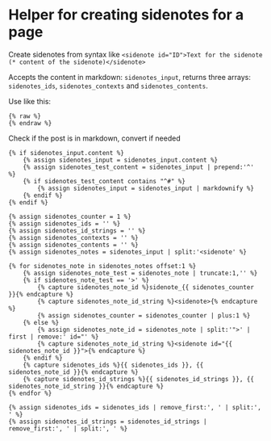 # Helper for creating sidenotes for a page

Create sidenotes from syntax like `<sidenote id="ID">Text for the sidenote (* content of the sidenote)</sidenote>`

Accepts the content in markdown: `sidenotes_input`, returns three arrays: `sidenotes_ids`, `sidenotes_contexts` and `sidenotes_contents`.

Use like this:

``` django
{% raw %}
{% endraw %}
```

Check if the post is in markdown, convert if needed

``` django
{% if sidenotes_input.content %}
    {% assign sidenotes_input = sidenotes_input.content %}
    {% assign sidenotes_test_content = sidenotes_input | prepend:'^' %}
    {% if sidenotes_test_content contains "^#" %}
        {% assign sidenotes_input = sidenotes_input | markdownify %}
    {% endif %}
{% endif %}
```


``` django
{% assign sidenotes_counter = 1 %}
{% assign sidenotes_ids = '' %}
{% assign sidenotes_id_strings = '' %}
{% assign sidenotes_contexts = '' %}
{% assign sidenotes_contents = '' %}
{% assign sidenotes_notes = sidenotes_input | split:'<sidenote' %}

{% for sidenotes_note in sidenotes_notes offset:1 %}
    {% assign sidenotes_note_test = sidenotes_note | truncate:1,'' %}
    {% if sidenotes_note_test == '>' %}
        {% capture sidenotes_note_id %}sidenote_{{ sidenotes_counter }}{% endcapture %}
        {% capture sidenotes_note_id_string %}<sidenote>{% endcapture %}
        {% assign sidenotes_counter = sidenotes_counter | plus:1 %}
    {% else %}
        {% assign sidenotes_note_id = sidenotes_note | split:'">' | first | remove:' id="' %}
        {% capture sidenotes_note_id_string %}<sidenote id="{{ sidenotes_note_id }}">{% endcapture %}
    {% endif %}
    {% capture sidenotes_ids %}{{ sidenotes_ids }}, {{ sidenotes_note_id }}{% endcapture %}
    {% capture sidenotes_id_strings %}{{ sidenotes_id_strings }}, {{ sidenotes_note_id_string }}{% endcapture %}
{% endfor %}

{% assign sidenotes_ids = sidenotes_ids | remove_first:', ' | split:', ' %}
{% assign sidenotes_id_strings = sidenotes_id_strings | remove_first:', ' | split:', ' %}
```
